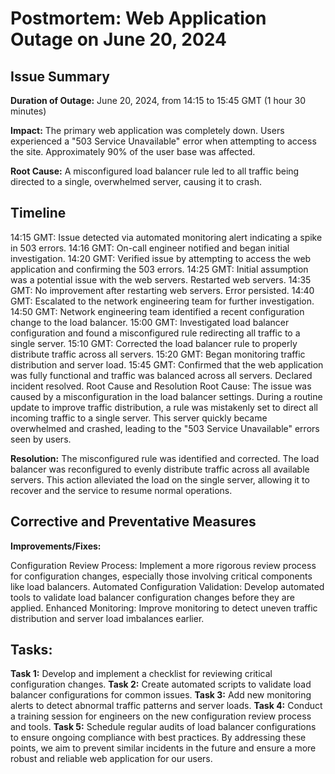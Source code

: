 # Postmortem: Web Application Outage on June 20, 2024
## Issue Summary

**Duration of Outage:** June 20, 2024, from 14:15 to 15:45 GMT (1 hour 30 minutes)

**Impact:** The primary web application was completely down. Users experienced a "503 Service Unavailable" error when attempting to access the site. Approximately 90% of the user base was affected.

**Root Cause:** A misconfigured load balancer rule led to all traffic being directed to a single, overwhelmed server, causing it to crash.

## Timeline
14:15 GMT: Issue detected via automated monitoring alert indicating a spike in 503 errors.
14:16 GMT: On-call engineer notified and began initial investigation.
14:20 GMT: Verified issue by attempting to access the web application and confirming the 503 errors.
14:25 GMT: Initial assumption was a potential issue with the web servers. Restarted web servers.
14:35 GMT: No improvement after restarting web servers. Error persisted.
14:40 GMT: Escalated to the network engineering team for further investigation.
14:50 GMT: Network engineering team identified a recent configuration change to the load balancer.
15:00 GMT: Investigated load balancer configuration and found a misconfigured rule redirecting all traffic to a single server.
15:10 GMT: Corrected the load balancer rule to properly distribute traffic across all servers.
15:20 GMT: Began monitoring traffic distribution and server load.
15:45 GMT: Confirmed that the web application was fully functional and traffic was balanced across all servers. Declared incident resolved.
Root Cause and Resolution
Root Cause: The issue was caused by a misconfiguration in the load balancer settings. During a routine update to improve traffic distribution, a rule was mistakenly set to direct all incoming traffic to a single server. This server quickly became overwhelmed and crashed, leading to the "503 Service Unavailable" errors seen by users.

**Resolution:** The misconfigured rule was identified and corrected. The load balancer was reconfigured to evenly distribute traffic across all available servers. This action alleviated the load on the single server, allowing it to recover and the service to resume normal operations.

## Corrective and Preventative Measures
**Improvements/Fixes:**

Configuration Review Process: Implement a more rigorous review process for configuration changes, especially those involving critical components like load balancers.
Automated Configuration Validation: Develop automated tools to validate load balancer configuration changes before they are applied.
Enhanced Monitoring: Improve monitoring to detect uneven traffic distribution and server load imbalances earlier.

## Tasks:

**Task 1:** Develop and implement a checklist for reviewing critical configuration changes.
**Task 2:** Create automated scripts to validate load balancer configurations for common issues.
**Task 3:** Add new monitoring alerts to detect abnormal traffic patterns and server loads.
**Task 4:** Conduct a training session for engineers on the new configuration review process and tools.
**Task 5:** Schedule regular audits of load balancer configurations to ensure ongoing compliance with best practices.
By addressing these points, we aim to prevent similar incidents in the future and ensure a more robust and reliable web application for our users.